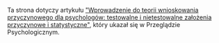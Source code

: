 Ta strona dotyczy artykułu ["Wprowadzenie do teorii wnioskowania przyczynowego dla psychologów: testowalne i nietestowalne założenia przyczynowe i statystyczne"](https://czasopisma.uwm.edu.pl/index.php/pp/article/view/9461/7101), który ukazał się w Przeglądzie Psychologicznym.
